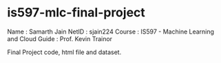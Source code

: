 # is597-mlc-final-project

Name : Samarth Jain
NetID : sjain224
Course : IS597 - Machine Learning and Cloud
Guide : Prof. Kevin Trainor

Final Project code, html file and dataset.
